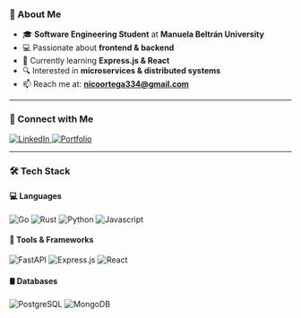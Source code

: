 ### 🚀 About Me
- 🎓 **Software Engineering Student** at **Manuela Beltrán University**
- 💻 Passionate about **frontend & backend**
- 🌱 Currently learning **Express.js & React**
- 🔍 Interested in **microservices & distributed systems**
- 📫 Reach me at: **nicoortega334@gmail.com**

---

### 🔗 Connect with Me
<p align="left">
  <a href="https://www.linkedin.com/in/nicol%C3%A1s-felipe-castellanos-ortega-08934b216/" target="_blank">
    <img src="https://img.shields.io/badge/LinkedIn-0077B5?style=for-the-badge&logo=linkedin&logoColor=white" alt="LinkedIn" />
  </a>
  <a href="https://nicolascaste.vercel.app/" target="_blank">
    <img src="https://img.shields.io/badge/Portfolio-000000?style=for-the-badge&logo=About.me&logoColor=white" alt="Portfolio" />
  </a>
</p>

---

### 🛠️ Tech Stack
#### 💻 Languages
<p>
  <img src="https://img.shields.io/badge/Go-%2300ADD8.svg?&logo=go&logoColor=white" alt="Go" />
  <img src="https://img.shields.io/badge/Rust-%23000000.svg?e&logo=rust&logoColor=white" alt="Rust" />
  <img src="https://img.shields.io/badge/Python-3776AB?logo=python&logoColor=fff" alt="Python" />
  <img src="https://img.shields.io/badge/JavaScript-F7DF1E?logo=javascript&logoColor=000" alt="Javascript" />
</p>

#### 🔧 Tools & Frameworks
<p>
  <img src="https://img.shields.io/badge/FastAPI-009485.svg?logo=fastapi&logoColor=white" alt="FastAPI" />
  <img src="https://img.shields.io/badge/Express.js-%23404d59.svg?logo=express&logoColor=%2361DAFB" alt="Express.js" />
  <img src="https://img.shields.io/badge/React-%2320232a.svg?logo=react&logoColor=%2361DAFB" alt="React" />
</p>

#### 🛢️ Databases
<p>
  <img src="https://img.shields.io/badge/Postgres-%23316192.svg?logo=postgresql&logoColor=white" alt="PostgreSQL" />
  <img src="https://img.shields.io/badge/MongoDB-%234ea94b.svg?logo=mongodb&logoColor=white" alt="MongoDB" />
</p>
